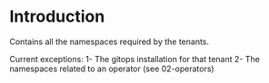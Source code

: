 # Introduction
Contains all the namespaces required by the tenants.

Current exceptions:
1- The gitops installation for that tenant
2- The namespaces related to an operator (see 02-operators)
